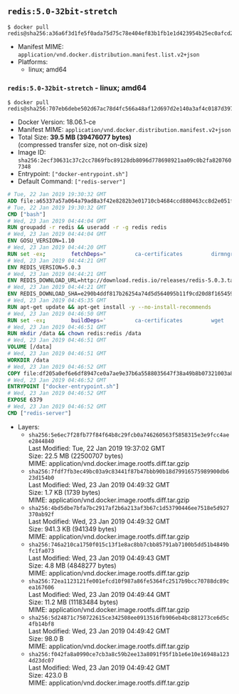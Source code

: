 ## `redis:5.0-32bit-stretch`

```console
$ docker pull redis@sha256:a36a6f3d1fe5f0ada75d75c78e404ef83b1fb1e1d423954b25ec0afcd282cc06
```

-	Manifest MIME: `application/vnd.docker.distribution.manifest.list.v2+json`
-	Platforms:
	-	linux; amd64

### `redis:5.0-32bit-stretch` - linux; amd64

```console
$ docker pull redis@sha256:707eb6debe502d67ac78d4fc566a48af12d697d2e140a3af4c0187d39700c0a3
```

-	Docker Version: 18.06.1-ce
-	Manifest MIME: `application/vnd.docker.distribution.manifest.v2+json`
-	Total Size: **39.5 MB (39476077 bytes)**  
	(compressed transfer size, not on-disk size)
-	Image ID: `sha256:2ecf30631c37c2cc7869fbc89128db8096d778698921aa09c0b2fa8207607348`
-	Entrypoint: `["docker-entrypoint.sh"]`
-	Default Command: `["redis-server"]`

```dockerfile
# Tue, 22 Jan 2019 19:30:32 GMT
ADD file:a65337a57a064a79ad8a3f42e8282b3e01710cb4684ccd880463cc8d2e051fa5 in / 
# Tue, 22 Jan 2019 19:30:32 GMT
CMD ["bash"]
# Wed, 23 Jan 2019 04:44:04 GMT
RUN groupadd -r redis && useradd -r -g redis redis
# Wed, 23 Jan 2019 04:44:04 GMT
ENV GOSU_VERSION=1.10
# Wed, 23 Jan 2019 04:44:20 GMT
RUN set -ex; 		fetchDeps=" 		ca-certificates 		dirmngr 		gnupg 		wget 	"; 	apt-get update; 	apt-get install -y --no-install-recommends $fetchDeps; 	rm -rf /var/lib/apt/lists/*; 		dpkgArch="$(dpkg --print-architecture | awk -F- '{ print $NF }')"; 	wget -O /usr/local/bin/gosu "https://github.com/tianon/gosu/releases/download/$GOSU_VERSION/gosu-$dpkgArch"; 	wget -O /usr/local/bin/gosu.asc "https://github.com/tianon/gosu/releases/download/$GOSU_VERSION/gosu-$dpkgArch.asc"; 	export GNUPGHOME="$(mktemp -d)"; 	gpg --batch --keyserver ha.pool.sks-keyservers.net --recv-keys B42F6819007F00F88E364FD4036A9C25BF357DD4; 	gpg --batch --verify /usr/local/bin/gosu.asc /usr/local/bin/gosu; 	gpgconf --kill all; 	rm -r "$GNUPGHOME" /usr/local/bin/gosu.asc; 	chmod +x /usr/local/bin/gosu; 	gosu nobody true; 		apt-get purge -y --auto-remove $fetchDeps
# Wed, 23 Jan 2019 04:44:21 GMT
ENV REDIS_VERSION=5.0.3
# Wed, 23 Jan 2019 04:44:21 GMT
ENV REDIS_DOWNLOAD_URL=http://download.redis.io/releases/redis-5.0.3.tar.gz
# Wed, 23 Jan 2019 04:44:21 GMT
ENV REDIS_DOWNLOAD_SHA=e290b4ddf817b26254a74d5d564095b11f9cd20d8f165459efa53eb63cd93e02
# Wed, 23 Jan 2019 04:45:35 GMT
RUN apt-get update && apt-get install -y --no-install-recommends 		libc6-i386 	&& rm -rf /var/lib/apt/lists/*
# Wed, 23 Jan 2019 04:46:50 GMT
RUN set -ex; 		buildDeps=' 		ca-certificates 		wget 				gcc 		gcc-multilib 		libc6-dev-i386 		make 	'; 	apt-get update; 	apt-get install -y $buildDeps --no-install-recommends; 	rm -rf /var/lib/apt/lists/*; 		wget -O redis.tar.gz "$REDIS_DOWNLOAD_URL"; 	echo "$REDIS_DOWNLOAD_SHA *redis.tar.gz" | sha256sum -c -; 	mkdir -p /usr/src/redis; 	tar -xzf redis.tar.gz -C /usr/src/redis --strip-components=1; 	rm redis.tar.gz; 		grep -q '^#define CONFIG_DEFAULT_PROTECTED_MODE 1$' /usr/src/redis/src/server.h; 	sed -ri 's!^(#define CONFIG_DEFAULT_PROTECTED_MODE) 1$!\1 0!' /usr/src/redis/src/server.h; 	grep -q '^#define CONFIG_DEFAULT_PROTECTED_MODE 0$' /usr/src/redis/src/server.h; 		make -C /usr/src/redis -j "$(nproc)" 32bit; 	make -C /usr/src/redis install; 		rm -r /usr/src/redis; 		apt-get purge -y --auto-remove $buildDeps
# Wed, 23 Jan 2019 04:46:51 GMT
RUN mkdir /data && chown redis:redis /data
# Wed, 23 Jan 2019 04:46:51 GMT
VOLUME [/data]
# Wed, 23 Jan 2019 04:46:51 GMT
WORKDIR /data
# Wed, 23 Jan 2019 04:46:52 GMT
COPY file:df205a0ef6e6df8947ce0a7ae9e37b6a5588035647f38a49b8b07321003a8a01 in /usr/local/bin/ 
# Wed, 23 Jan 2019 04:46:52 GMT
ENTRYPOINT ["docker-entrypoint.sh"]
# Wed, 23 Jan 2019 04:46:52 GMT
EXPOSE 6379
# Wed, 23 Jan 2019 04:46:52 GMT
CMD ["redis-server"]
```

-	Layers:
	-	`sha256:5e6ec7f28fb77f84f64b8c29fcb0a746260563f5858315e3e9fcc4aee2844840`  
		Last Modified: Tue, 22 Jan 2019 19:37:02 GMT  
		Size: 22.5 MB (22500707 bytes)  
		MIME: application/vnd.docker.image.rootfs.diff.tar.gzip
	-	`sha256:7fdf7fb3ec49bc03a9c83441f87b47bbb90b18d79916575989900db623d154b0`  
		Last Modified: Wed, 23 Jan 2019 04:49:32 GMT  
		Size: 1.7 KB (1739 bytes)  
		MIME: application/vnd.docker.image.rootfs.diff.tar.gzip
	-	`sha256:4bd5dbe7bfa7bc2917af2b6a213af3b67c1d53790446ee7518e5d927370ab92f`  
		Last Modified: Wed, 23 Jan 2019 04:49:32 GMT  
		Size: 941.3 KB (941349 bytes)  
		MIME: application/vnd.docker.image.rootfs.diff.tar.gzip
	-	`sha256:746a210ca1750f015c13f1e8ac8bb7cbb85791ab7100b5dd51b4849bfc1fa073`  
		Last Modified: Wed, 23 Jan 2019 04:49:43 GMT  
		Size: 4.8 MB (4848277 bytes)  
		MIME: application/vnd.docker.image.rootfs.diff.tar.gzip
	-	`sha256:72ea1123121fe001efcd10f987a86fe5364fc2517b9bcc70788dc89cea167606`  
		Last Modified: Wed, 23 Jan 2019 04:49:44 GMT  
		Size: 11.2 MB (11183484 bytes)  
		MIME: application/vnd.docker.image.rootfs.diff.tar.gzip
	-	`sha256:5d24871c750722615ce342508ee0913516fb906eb4bc881273ce6d5c4fb14bf8`  
		Last Modified: Wed, 23 Jan 2019 04:49:42 GMT  
		Size: 98.0 B  
		MIME: application/vnd.docker.image.rootfs.diff.tar.gzip
	-	`sha256:f042fa8a0990ce7cb3a8c59b2ee13a8091f95f1b1e6e10e16948a1234d23dc07`  
		Last Modified: Wed, 23 Jan 2019 04:49:42 GMT  
		Size: 423.0 B  
		MIME: application/vnd.docker.image.rootfs.diff.tar.gzip
